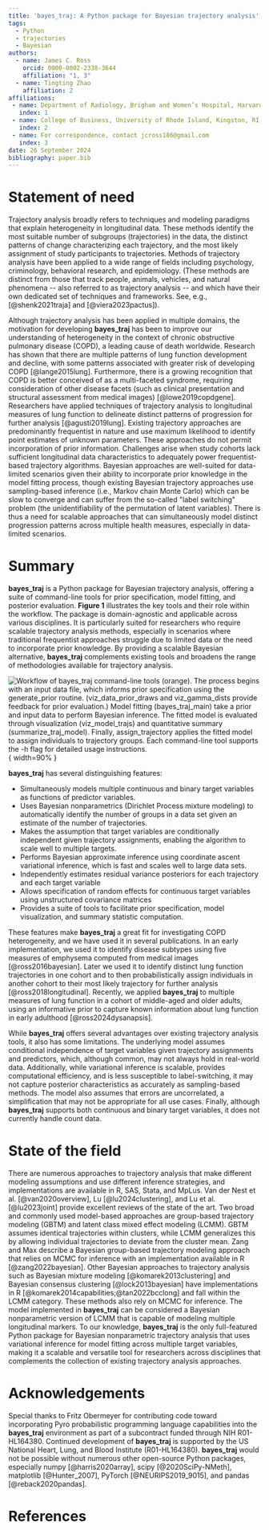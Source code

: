 ```yaml
---
title: 'bayes_traj: A Python package for Bayesian trajectory analysis'
tags:
  - Python
  - trajectories
  - Bayesian
authors:
  - name: James C. Ross
    orcid: 0000-0002-2338-3644
    affiliation: "1, 3"
  - name: Tingting Zhao
    affiliation: 2
affiliations:
 - name: Department of Radiology, Brigham and Women’s Hospital, Harvard Medical School, Boston, MA, USA
   index: 1
 - name: College of Business, University of Rhode Island, Kingston, RI, USA
   index: 2  
 - name: For correspondence, contact jcross186@gmail.com
   index: 3
date: 26 September 2024
bibliography: paper.bib
---
```


# Statement of need 

Trajectory analysis broadly refers to techniques and modeling paradigms that
explain heterogeneity in longitudinal data. These methods identify
the most suitable number of subgroups (trajectories) in the data, the distinct
patterns of change characterizing each trajectory, and the most likely assignment of
study participants to trajectories. Methods of trajectory analysis have
been applied to a wide range of fields including psychology, criminology,
behavioral research, and epidemiology. (These methods are distinct from those that
track people, animals, vehicles,
and natural phenomena -- also referred to as trajectory analysis -- and which
have their own dedicated set of techniques and frameworks. See, e.g., 
[@shenk2021traja] and [@viera2023pactus]).

Although trajectory analysis has been applied in multiple
domains, the motivation for developing **bayes_traj** has been to improve our
understanding of
heterogeneity in the context of chronic obstructive pulmonary disease (COPD), a
leading cause of death worldwide. Research has shown that there are multiple
patterns of lung function development and decline, with some patterns associated
with greater risk of developing COPD [@lange2015lung]. Furthermore, there
is a growing recognition that COPD is better conceived of as a multi-faceted syndrome,
requiring consideration of other disease facets (such as clinical presentation
and structural assessment from medical images) [@lowe2019copdgene].
Researchers have applied techniques
of trajectory analysis to longitudinal measures of lung function to delineate
distinct patterns of progression for further analysis [@agusti2019lung].
Existing trajectory approaches
are predominantly frequentist in nature and use maximum likelihood to identify point
estimates of unknown parameters. These approaches do not permit incorporation of
prior information.
Challenges arise when study cohorts lack sufficient longitudinal data characteristics
to adequately power frequentist-based trajectory algorithms.
Bayesian approaches are well-suited for data-limited scenarios given their ability
to incorporate prior knowledge in the model fitting process, though existing
Bayesian trajectory approaches
use sampling-based inference (i.e., Markov chain Monte Carlo)
which can be slow to converge and can suffer from the so-called "label switching" problem
(the unidentifiability of the permutation of latent variables).
There is thus a need for scalable approaches that can simultaneously model distinct
progression patterns across multiple health measures, especially in data-limited scenarios.

# Summary

**bayes_traj** is a Python package for Bayesian trajectory analysis,
offering a suite of command-line tools for prior specification, model fitting,
and posterior evaluation.
 **Figure 1** illustrates the key tools and their role within the workflow. The package is
domain-agnostic and applicable across various disciplines.
It is particularly suited for researchers who require scalable trajectory analysis
methods, especially in scenarios where traditional frequentist approaches struggle
due to limited data or the need to incorporate prior knowledge. By providing a scalable
Bayesian alternative, **bayes_traj** complements existing tools and broadens
the range of methodologies available for trajectory analysis.

![Workflow of **bayes_traj** command-line tools (orange). The process begins
with an input **data file**, which informs prior specification using the 
`generate_prior` routine. (`viz_data_prior_draws` and `viz_gamma_dists` provide feedback
for prior evaluation.)
Model fitting (`bayes_traj_main`) take a prior and input data to perform
Bayesian inference. The fitted model is evaluated through visualization
(`viz_model_trajs`) and quantitative summary (`summarize_traj_model`).
Finally, `assign_trajectory` applies the fitted model to assign individuals
to trajectory groups. Each command-line tool
supports the `-h` flag for detailed usage instructions.](bayes_traj_flow_diagram.png){ width=90% }


**bayes_traj** has several distinguishing features:

- Simultaneously models multiple continuous and binary target
variables as functions of predictor variables.
- Uses Bayesian nonparametrics (Dirichlet Process mixture modeling) to automatically
identify the number of groups in a data set given an estimate of the number of trajectories.
- Makes the assumption that target variables are conditionally independent
given trajectory assignments, enabling the algorithm to scale well to multiple
targets.
- Performs Bayesian approximate inference using coordinate ascent variational
inference, which is fast and scales well to large data sets.
- Independently estimates residual variance posteriors for each trajectory and
each target variable
- Allows specification of random effects for continuous target variables using
unstructured covariance matrices
- Provides a suite of tools to facilitate prior specification, model
visualization, and summary statistic computation. 

These features make **bayes_traj** a great fit for investigating COPD
heterogeneity, and we have used it in several publications. In an early
implementation, we used it to identify disease subtypes using five measures
of emphysema computed from medical images [@ross2016bayesian]. Later we used
it to identify distinct lung
function trajectories in one cohort and to then probabilistically assign
individuals in another cohort to their most likely trajectory for further
analysis [@ross2018longitudinal]. Recently, we applied **bayes_traj** to
multiple measures of lung function in a cohort of middle-aged and
older adults, using an informative prior to capture known information
about lung function in early adulthood [@ross2024dysanapsis].

While **bayes_traj** offers several advantages over existing trajectory analysis
tools, it also has some limitations. The underlying model assumes conditional
independence of target variables given trajectory assignments and predictors,
which, although common, may not always hold in real-world data. Additionally,
while variational inference is scalable, provides computational efficiency, and is
less susceptible to label-switching, it may not capture
posterior characteristics as accurately as sampling-based methods. The model also
assumes that errors are uncorrelated, a simplification that may not be appropriate
for all use cases. Finally, although **bayes_traj** supports both continuous and
binary target variables, it does not currently handle count data.


# State of the field

There are numerous approaches to trajectory analysis that make different modeling
assumptions and use different inference strategies, and implementations are available
in R, SAS, Stata, and MpLus.
Van der Nest et al. [@van2020overview], Lu [@lu2024clustering], and
Lu et al. [@lu2023joint] provide excellent reviews of the state of the art.
Two broad and commonly used model-based approaches are group-based trajectory modeling
(GBTM) and latent class mixed effect modeling (LCMM). GBTM assumes identical
trajectories within clusters, while LCMM generalizes this by allowing individual
trajectories to deviate from the cluster mean.
Zang and Max describe a Bayesian group-based trajectory modeling approach
that relies on MCMC for inference with an implementation available in R [@zang2022bayesian].
Other Bayesian approaches
to trajectory analysis such as Bayesian mixture modeling [@komarek2013clustering]
and Bayesian consensus clustering [@lock2013bayesian] have implementations in
R [@komarek2014capabilities;@tan2022bcclong] and fall within the LCMM category.
These methods also rely on MCMC for inference. The model implemented in
**bayes_traj** can be considered a Bayesian nonparametric version of LCMM
that is capable of modeling multiple longitudinal markers.
To our knowledge, **bayes_traj** is the only full-featured Python package for
Bayesian nonparametric trajectory analysis that uses variational inference for
model fitting across multiple target variables, making it a scalable and
versatile tool for researchers across disciplines that complements the collection
of existing trajectory analysis approaches.

# Acknowledgements

Special thanks to Fritz Obermeyer for contributing code toward incorporating Pyro
probabilistic programming language capabilities into the **bayes_traj**
environment as part of a subcontract funded through NIH R01-HL164380.
Continued development of **bayes_traj** is supported by the US National Heart,
Lung, and Blood Institute (R01-HL164380).
**bayes_traj** would not be possible without numerous other open-source
Python packages, especially numpy [@harris2020array], scipy [@2020SciPy-NMeth],
matplotlib [@Hunter_2007], PyTorch [@NEURIPS2019_9015], and
pandas [@reback2020pandas]. 

# References
